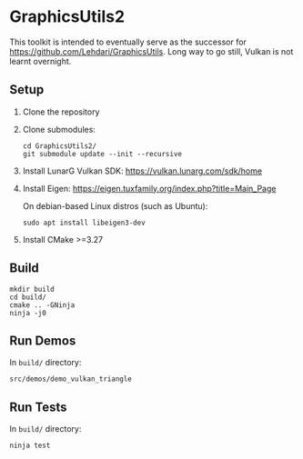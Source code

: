 GraphicsUtils2
==============

This toolkit is intended to eventually serve as the successor for https://github.com/Lehdari/GraphicsUtils.
Long way to go still, Vulkan is not learnt overnight.

Setup
-----

1) Clone the repository

2) Clone submodules:
    ```
    cd GraphicsUtils2/
    git submodule update --init --recursive
    ```

3) Install LunarG Vulkan SDK: https://vulkan.lunarg.com/sdk/home

4) Install Eigen: https://eigen.tuxfamily.org/index.php?title=Main_Page
    
    On debian-based Linux distros (such as Ubuntu):
    ```
    sudo apt install libeigen3-dev
    ```
5) Install CMake >=3.27

Build
-----

```
mkdir build
cd build/
cmake .. -GNinja
ninja -j0
```

Run Demos
---------

In `build/` directory:
```
src/demos/demo_vulkan_triangle
```

Run Tests
---------

In `build/` directory:
```
ninja test
```
